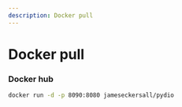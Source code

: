 ```yaml
---
description: Docker pull
---
```


# Docker pull

### Docker hub

```bash
docker run -d -p 8090:8080 jameseckersall/pydio
```



